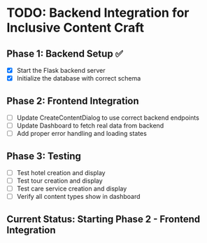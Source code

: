 # TODO: Backend Integration for Inclusive Content Craft

## Phase 1: Backend Setup ✅
- [x] Start the Flask backend server
- [x] Initialize the database with correct schema

## Phase 2: Frontend Integration
- [ ] Update CreateContentDialog to use correct backend endpoints
- [ ] Update Dashboard to fetch real data from backend
- [ ] Add proper error handling and loading states

## Phase 3: Testing
- [ ] Test hotel creation and display
- [ ] Test tour creation and display  
- [ ] Test care service creation and display
- [ ] Verify all content types show in dashboard

## Current Status: Starting Phase 2 - Frontend Integration
